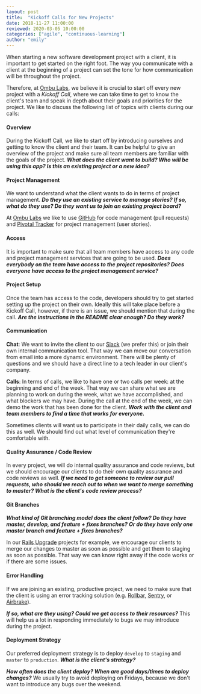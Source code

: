 ```yaml
---
layout: post
title:  "Kickoff Calls for New Projects"
date: 2018-11-27 11:00:00
reviewed: 2020-03-05 10:00:00
categories: ["agile", "continuous-learning"]
author: "emily"
---
```


When starting a new software development project with a client, it is important to get started on the right foot. The way you communicate with a client at the beginning of a project can set the tone for how communication will be throughout the project.


Therefore, at [Ombu Labs](https://www.ombulabs.com), we believe it is crucial to start off every new project with a *Kickoff Call*, where we can take time to get to know the client's team and speak in depth about their goals and priorities for the project. We like to discuss the following list of topics with clients during our calls:

<!--more-->

#### Overview

During the Kickoff Call, we like to start off by introducing ourselves and getting to know the client and their team. It can be helpful to give an overview of the project and make sure all team members are familiar with the goals of the project. **_What does the client want to build? Who will be using this app? Is this an existing project or a new idea?_**

#### Project Management

We want to understand what the client wants to do in terms of project management. **_Do they use an existing service to manage stories? If so, what do they use? Do they want us to join an existing project board?_**

At [Ombu Labs](https://www.ombulabs.com) we like to use [GitHub](https://github.com) for code management (pull requests) and [Pivotal Tracker](https://www.ombulabs.com/blog/agile/pivotal-tracker/how-we-use-pivotal-tracker-at-ombu-labs.html) for project management (user stories).

#### Access

It is important to make sure that all team members have access to any code and project management services that are going to be used. **_Does everybody on the team have access to the project repositories? Does everyone have access to the project management service?_**

#### Project Setup

Once the team has access to the code, developers should try to get started setting up the project on their own. Ideally this will take place before a Kickoff Call, however, if there is an issue, we should mention that during the call. **_Are the instructions in the README clear enough? Do they work?_**

#### Communication

**Chat**: We want to invite the client to our [Slack](https://slack.com) (we prefer this) or join their own internal communication tool. That way we can move our conversation from email into a more dynamic environment. There will be plenty of questions and we should have a direct line to a tech leader in our client's company.

**Calls**: In terms of calls, we like to have one or two calls per week: at the beginning and end of the week. That way we can share what we are planning to work on during the week, what we have accomplished, and what blockers we may have. During the call at the end of the week, we can demo the work that has been done for the client. **_Work with the client and team members to find a time that works for everyone._**

Sometimes clients will want us to participate in their daily calls, we can do this as well. We should find out what level of communication they're comfortable with.

#### Quality Assurance / Code Review

In every project, we will do internal quality assurance and code reviews, but we should encourage our clients to do their own quality assurance and code reviews as well. **_If we need to get someone to review our pull requests, who should we reach out to when we want to merge something to master? What is the client's code review process?_**

#### Git Branches

**_What kind of Git branching model does the client follow? Do they have master, develop, and feature + fixes branches? Or do they have only one master branch and feature + fixes branches?_**

In our [Rails Upgrade](https://fastruby.io) projects for example, we encourage our clients to merge our changes to master as soon as possible and get them to staging as soon as possible. That way we can know right away if the code works or if there are some issues.

#### Error Handling

If we are joining an existing, productive project, we need to make sure that the client is using an error tracking solution (e.g. [Rollbar](https://rollbar.com), [Sentry](https://sentry.io/welcome/), or [Airbrake](https://airbrake.io)).

**_If so, what are they using? Could we get access to their resources?_** This will help us a lot in responding immediately to bugs we may introduce during the project.

#### Deployment Strategy

Our preferred deployment strategy is to deploy `develop` to `staging` and `master` to `production`. **_What is the client's strategy?_**

**_How often does the client deploy? When are good days/times to deploy changes?_** We usually try to avoid deploying on Fridays, because we don't want to introduce any bugs over the weekend.
